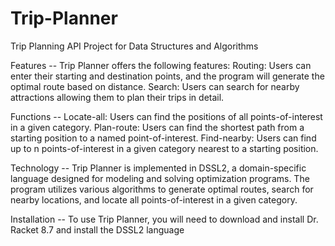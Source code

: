 # Trip-Planner
Trip Planning API Project for Data Structures and Algorithms

Features --
Trip Planner offers the following features:
Routing: Users can enter their starting and destination points, and the program will generate the optimal route based on distance.
Search: Users can search for nearby attractions allowing them to plan their trips in detail.

Functions --
Locate-all: Users can find the positions of all points-of-interest in a given category.
Plan-route: Users can find the shortest path from a starting position to a named point-of-interest.
Find-nearby: Users can find up to n points-of-interest in a given category nearest to a starting position.

Technology --
Trip Planner is implemented in DSSL2, a domain-specific language designed for modeling
and solving optimization programs. The program utilizes various algorithms to generate optimal routes,
search for nearby locations, and locate all points-of-interest in a given category.

Installation --
To use Trip Planner, you will need to download and install Dr. Racket 8.7 and install the DSSL2 language
